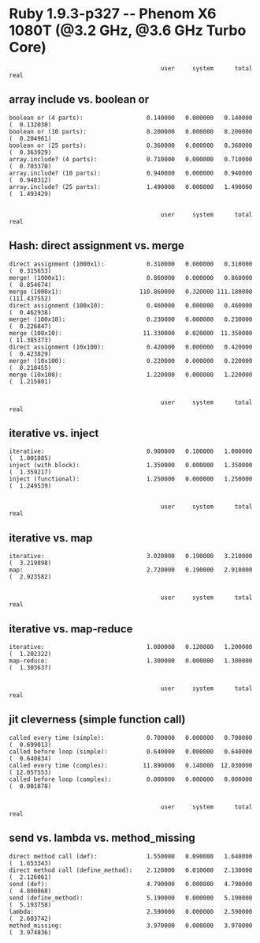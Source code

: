Ruby 1.9.3-p327 -- Phenom X6 1080T (@3.2 GHz, @3.6 GHz Turbo Core)
==================================================================


                                               user     system      total        real
array include vs. boolean or
----------------------------

    boolean or (4 parts):                  0.140000   0.000000   0.140000 (  0.132030)
    boolean or (10 parts):                 0.200000   0.000000   0.200000 (  0.204961)
    boolean or (25 parts):                 0.360000   0.000000   0.360000 (  0.363929)
    array.include? (4 parts):              0.710000   0.000000   0.710000 (  0.703370)
    array.include? (10 parts):             0.940000   0.000000   0.940000 (  0.948312)
    array.include? (25 parts):             1.490000   0.000000   1.490000 (  1.493429)


                                               user     system      total        real
Hash: direct assignment vs. merge
---------------------------------

    direct assignment (1000x1):            0.310000   0.000000   0.310000 (  0.315653)
    merge! (1000x1):                       0.860000   0.000000   0.860000 (  0.854674)
    merge (1000x1):                      110.860000   0.320000 111.180000 (111.437552)
    direct assignment (100x10):            0.460000   0.000000   0.460000 (  0.462938)
    merge! (100x10):                       0.230000   0.000000   0.230000 (  0.226847)
    merge (100x10):                       11.330000   0.020000  11.350000 ( 11.385373)
    direct assignment (10x100):            0.420000   0.000000   0.420000 (  0.423829)
    merge! (10x100):                       0.220000   0.000000   0.220000 (  0.218455)
    merge (10x100):                        1.220000   0.000000   1.220000 (  1.215801)


                                               user     system      total        real
iterative vs. inject
--------------------

    iterative:                             0.900000   0.100000   1.000000 (  1.001885)
    inject (with block):                   1.350000   0.000000   1.350000 (  1.359217)
    inject (functional):                   1.250000   0.000000   1.250000 (  1.249539)


                                               user     system      total        real
iterative vs. map
-----------------

    iterative:                             3.020000   0.190000   3.210000 (  3.219898)
    map:                                   2.720000   0.190000   2.910000 (  2.923582)


                                               user     system      total        real
iterative vs. map-reduce
------------------------

    iterative:                             1.080000   0.120000   1.200000 (  1.202322)
    map-reduce:                            1.300000   0.000000   1.300000 (  1.303637)


                                               user     system      total        real
jit cleverness (simple function call)
-------------------------------------

    called every time (simple):            0.700000   0.000000   0.700000 (  0.699013)
    called before loop (simple):           0.640000   0.000000   0.640000 (  0.640834)
    called every time (complex):          11.890000   0.140000  12.030000 ( 12.057553)
    called before loop (complex):          0.000000   0.000000   0.000000 (  0.001878)


                                               user     system      total        real
send vs. lambda vs. method_missing
----------------------------------

    direct method call (def):              1.550000   0.090000   1.640000 (  1.653343)
    direct method call (define_method):    2.120000   0.010000   2.130000 (  2.126061)
    send (def):                            4.790000   0.000000   4.790000 (  4.800868)
    send (define_method):                  5.190000   0.000000   5.190000 (  5.193758)
    lambda:                                2.590000   0.000000   2.590000 (  2.603742)
    method_missing:                        3.970000   0.000000   3.970000 (  3.974836)
